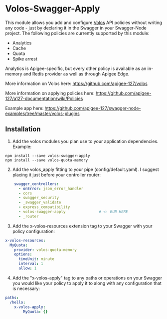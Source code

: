 Volos-Swagger-Apply
===================

This module allows you add and configure [Volos](https://github.com/apigee-127/volos) API policies without writing any code - just by declaring it in the Swagger in your Swagger-Node project. The following policies are currently supported by this module:

* Analytics
* Cache
* Quota
* Spike arrest

Analytics is Apigee-specific, but every other policy is available as an in-memory and Redis provider as well as through Apigee Edge.

More information on Volos here: https://github.com/apigee-127/volos

More information on applying policies here: https://github.com/apigee-127/a127-documentation/wiki/Policies

Example app here: https://github.com/apigee-127/swagger-node-examples/tree/master/volos-plugins

Installation
------------

1. Add the volos modules you plan use to your application dependencies. Example:

```
npm install --save volos-swagger-apply
npm install --save volos-quota-memory
```

2. Add the volos_apply fitting to your pipe (config/default.yaml). I suggest placing it just before your controller router:

```yaml
    swagger_controllers:
      - onError: json_error_handler
      - cors
      - swagger_security
      - _swagger_validate
      - express_compatibility
      - volos-swagger-apply               # <- RUN HERE
      - _router
```

3. Add the x-volos-resources extension tag to your Swagger with your policy configuration:

```yaml
x-volos-resources:
  MyQuota:
    provider: volos-quota-memory
    options:
      timeUnit: minute
      interval: 1
      allow: 1
```

4. Add the "x-volos-apply" tag to any paths or operations on your Swagger you would like your policy to apply it to along with any configuration that is necessary:

```yaml
paths:
  /hello:
    x-volos-apply:
        MyQuota: {}
```
